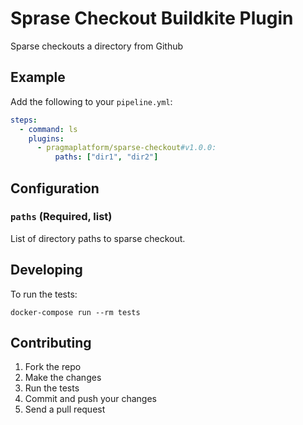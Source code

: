 # Sprase Checkout Buildkite Plugin

Sparse checkouts a directory from Github

## Example

Add the following to your `pipeline.yml`:

```yml
steps:
  - command: ls
    plugins:
      - pragmaplatform/sparse-checkout#v1.0.0:
          paths: ["dir1", "dir2"]
```

## Configuration

### `paths` (Required, list)

List of directory paths to sparse checkout.

## Developing

To run the tests:

```shell
docker-compose run --rm tests
```

## Contributing

1. Fork the repo
2. Make the changes
3. Run the tests
4. Commit and push your changes
5. Send a pull request

